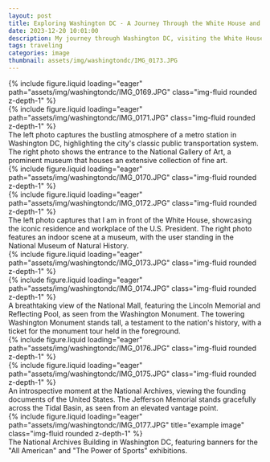 ```yaml
---
layout: post
title: Exploring Washington DC - A Journey Through the White House and Iconic Museums
date: 2023-12-20 10:01:00
description: My journey through Washington DC, visiting the White House and exploring its iconic museums.
tags: traveling
categories: image
thumbnail: assets/img/washingtondc/IMG_0173.JPG
---
```


<div class="row mt-3">
    <div class="col-sm mt-3 mt-md-0">
        {% include figure.liquid loading="eager" path="assets/img/washingtondc/IMG_0169.JPG" class="img-fluid rounded z-depth-1" %}
    </div>
    <div class="col-sm mt-3 mt-md-0">
        {% include figure.liquid loading="eager" path="assets/img/washingtondc/IMG_0171.JPG" class="img-fluid rounded z-depth-1" %}
    </div>
</div>
<div class="caption">
    The left photo captures the bustling atmosphere of a metro station in Washington DC, highlighting the city's classic public transportation system. The right photo shows the entrance to the National Gallery of Art, a prominent museum that houses an extensive collection of fine art.
</div><div class="row mt-3">
    <div class="col-sm mt-3 mt-md-0">
        {% include figure.liquid loading="eager" path="assets/img/washingtondc/IMG_0170.JPG" class="img-fluid rounded z-depth-1" %}
    </div>
    <div class="col-sm mt-3 mt-md-0">
        {% include figure.liquid loading="eager" path="assets/img/washingtondc/IMG_0172.JPG" class="img-fluid rounded z-depth-1" %}
    </div>
</div>
<div class="caption">
    The left photo captures that I am in front of the White House, showcasing the iconic residence and workplace of the U.S. President. The right photo features an indoor scene at a museum, with the user standing in the National Museum of Natural History.
</div><div class="row mt-3">
    <div class="col-sm mt-3 mt-md-0">
        {% include figure.liquid loading="eager" path="assets/img/washingtondc/IMG_0173.JPG" class="img-fluid rounded z-depth-1" %}
    </div>
    <div class="col-sm mt-3 mt-md-0">
        {% include figure.liquid loading="eager" path="assets/img/washingtondc/IMG_0174.JPG" class="img-fluid rounded z-depth-1" %}
    </div>
</div>
<div class="caption">
    A breathtaking view of the National Mall, featuring the Lincoln Memorial and Reflecting Pool, as seen from the Washington Monument. The towering Washington Monument stands tall, a testament to the nation's history, with a ticket for the monument tour held in the foreground.
</div><div class="row mt-3">
    <div class="col-sm mt-3 mt-md-0">
        {% include figure.liquid loading="eager" path="assets/img/washingtondc/IMG_0176.JPG" class="img-fluid rounded z-depth-1" %}
    </div>
    <div class="col-sm mt-3 mt-md-0">
        {% include figure.liquid loading="eager" path="assets/img/washingtondc/IMG_0175.JPG" class="img-fluid rounded z-depth-1" %}
    </div>
</div>
<div class="caption">
    An introspective moment at the National Archives, viewing the founding documents of the United States. The Jefferson Memorial stands gracefully across the Tidal Basin, as seen from an elevated vantage point.
</div>
<div class="row">
    <div class="col-sm mt-3 mt-md-0">
        {% include figure.liquid loading="eager" path="assets/img/washingtondc/IMG_0177.JPG" title="example image" class="img-fluid rounded z-depth-1" %}
    </div>
</div>
<div class="caption">
    The National Archives Building in Washington DC, featuring banners for the "All American" and "The Power of Sports" exhibitions.
</div>